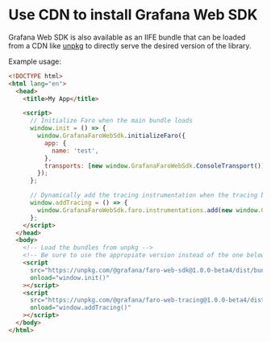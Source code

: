 # Use CDN to install Grafana Web SDK

Grafana Web SDK is also available as an IIFE bundle that can be loaded from a CDN like [unpkg](https://unpkg.com/) to
directly serve the desired version of the library.

Example usage:

```html
<!DOCTYPE html>
<html lang="en">
  <head>
    <title>My App</title>

    <script>
      // Initialize Faro when the main bundle loads
      window.init = () => {
        window.GrafanaFaroWebSdk.initializeFaro({
          app: {
            name: 'test',
          },
          transports: [new window.GrafanaFaroWebSdk.ConsoleTransport()],
        });
      };

      // Dynamically add the tracing instrumentation when the tracing bundle loads
      window.addTracing = () => {
        window.GrafanaFaroWebSdk.faro.instrumentations.add(new window.GrafanaFaroWebTracing.TracingInstrumentation());
      };
    </script>
  </head>
  <body>
    <!-- Load the bundles from unpkg -->
    <!-- Be sure to use the appropiate version instead of the one below -->
    <script
      src="https://unpkg.com/@grafana/faro-web-sdk@1.0.0-beta4/dist/bundle/faro-web-sdk.iife.js"
      onload="window.init()"
    ></script>
    <script
      src="https://unpkg.com/@grafana/faro-web-tracing@1.0.0-beta4/dist/bundle/faro-web-tracing.iife.js"
      onload="window.addTracing()"
    ></script>
  </body>
</html>
```
